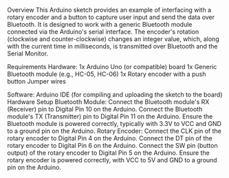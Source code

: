 Overview
This Arduino sketch provides an example of interfacing with a rotary encoder and a button to capture user input and send the data over Bluetooth. It is designed to work with a generic Bluetooth module connected via the Arduino's serial interface. The encoder's rotation (clockwise and counter-clockwise) changes an integer value, which, along with the current time in milliseconds, is transmitted over Bluetooth and the Serial Monitor.

Requirements
Hardware:
1x Arduino Uno (or compatible) board
1x Generic Bluetooth module (e.g., HC-05, HC-06)
1x Rotary encoder with a push button
Jumper wires

Software:
Arduino IDE (for compiling and uploading the sketch to the board)
Hardware Setup
Bluetooth Module:
Connect the Bluetooth module's RX (Receiver) pin to Digital Pin 10 on the Arduino.
Connect the Bluetooth module's TX (Transmitter) pin to Digital Pin 11 on the Arduino.
Ensure the Bluetooth module is powered correctly, typically with 3.3V to VCC and GND to a ground pin on the Arduino.
Rotary Encoder:
Connect the CLK pin of the rotary encoder to Digital Pin 4 on the Arduino.
Connect the DT pin of the rotary encoder to Digital Pin 6 on the Arduino.
Connect the SW pin (button output) of the rotary encoder to Digital Pin 5 on the Arduino.
Ensure the rotary encoder is powered correctly, with VCC to 5V and GND to a ground pin on the Arduino.
